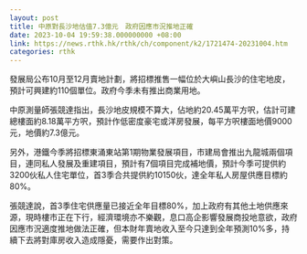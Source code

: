 ```yaml
---
layout: post
title: 中原對長沙地估值7.3億元　政府因應市況推地正確
date: 2023-10-04 19:59:38.000000000 +08:00
link: https://news.rthk.hk/rthk/ch/component/k2/1721474-20231004.htm
categories: rthk
---
```


發展局公布10月至12月賣地計劃，將招標推售一幅位於大嶼山長沙的住宅地皮，預計可興建約110個單位。政府今季未有推出商業用地。

中原測量師張競達指出，長沙地皮規模不算大，佔地約20.45萬平方呎，估計可建總樓面約8.18萬平方呎，預計作低密度豪宅或洋房發展，每平方呎樓面地價9000元，地價約7.3億元。

另外，港鐵今季將招標東涌東站第1期物業發展項目，市建局會推出九龍城兩個項目，連同私人發展及重建項目，預計有7個項目完成補地價，預計今季可提供約3200伙私人住宅單位，首3季合共提供約10150伙，達全年私人房屋供應目標約80%。

張競達說，首3季住宅供應量已接近全年目標80%，加上政府有其他土地供應來源，現時樓市正在下行，經濟環境亦不樂觀，息口高企影響發展商投地意欲，政府因應市況適度推地做法正確，但本財年賣地收入至今只達到全年預測10%多，持續下去將對庫房收入造成隱憂，需要作出對策。
